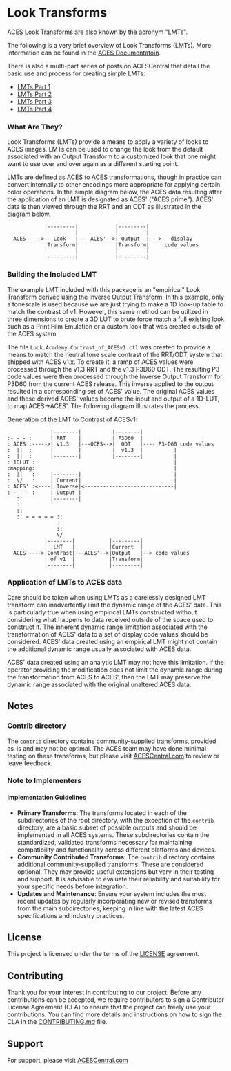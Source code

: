 # Look Transforms #

ACES Look Transforms are also known by the acronym "LMTs".

The following is a very brief overview of Look Transforms (LMTs). More information can be found in the [ACES Documentatoin](docs.acescentral.com).

There is also a multi-part series of posts on ACESCentral that detail the basic use and process for creating simple LMTs:

* [LMTs Part 1](http://acescentral.com/t/lmts-part-1-what-are-they-and-what-can-they-do-for-me/790 "LMTs Part 1")
* [LMTs Part 2](http://acescentral.com/t/lmts-part-2-how-do-they-work-and-how-are-they-made/1203 "LMTs Part 2")
* [LMTs Part 3](http://acescental.com/t/lmts-part-3-how-do-they-work-and-how-are-they-made-continued/1206 "LMTs Part 3")
* [LMTs Part 4](http://acescentral.com/t/lmts-part-4-how-do-they-work-and-how-are-they-made-continued/1217 "LMTs Part 4")

### What Are They?

Look Transforms (LMTs) provide a means to apply a variety of looks to ACES images. LMTs can be used to change the look from the default associated with an Output Transform to a customized look that one might want to use over and over again as a different starting point. 

LMTs are defined as ACES to ACES transformations, though in practice can convert internally to other encodings more appropriate for applying certain color operations. In the simple diagram below, the ACES data resulting after the application of an LMT is designated as ACES' ("ACES prime"). ACES' data is then viewed through the RRT and an ODT as illustrated in the diagram below.  

                |---------|            |---------|
                |         |            |         |
      ACES ---->|  Look   |--- ACES'-->| Output  |--->   display 
                |Transform|            |Transform|     code values
                |         |            |         |
                |---------|            |---------|


### Building the Included LMT

The example LMT included with this package is an "empirical" Look Transform derived using the Inverse Output Transform. In this example, only a tonescale is used because we are just trying to make a 1D look-up table to match the contrast of v1. However, this same method can be utilized in three dimensions to create a 3D LUT to brute force match a full  existing look such as a Print Film Emulation or a custom look that was created outside of the ACES system.

The file `Look.Academy.Contrast_of_ACESv1.ctl` was created to provide a means to match the neutral tone scale contrast of the RRT/ODT system that shipped with ACES v1.x.  To create it, a ramp of ACES values were processed through the v1.3 RRT and the v1.3 P3D60 ODT. The resulting P3 code values were then processed through the Inverse Output Transform for P3D60 from the current ACES release. This inverse applied to the output resulted in a corresponding set of ACES' value. The original ACES values and these derived ACES' values become the input and output of a 1D-LUT, to map ACES->ACES'.  The following diagram illustrates the process.

Generation of the LMT to Contrast of ACESv1:

                  |--------|          |--------|
    :- - - :      | RRT    |          | P3D60  |
    : ACES :----->| v1.3   |---OCES-->|  ODT   |---- P3-D60 code values
    :  ||  :      |        |          |  v1.3  |          |
    :  ||  :      |--------|          |--------|          |
    : 1DLUT :                                             |
    :mapping:                                             |
    :  ||   :     |--------|                              |
    :  \/   :     | Current|                              |
    : ACES' :<----| Inverse|<-----------------------------| 
    : - - - :     | Output |
       ::         |--------|
       ::
       ::
       :: = = = = = ::
                    ::
                    ::
                    \/
                |--------|           |---------|
                |  LMT   |           |Current  |
      ACES ---->|Contrast|---ACES'-->|Output   |--> code values
                | of v1  |           |Transform|
                |--------|           |---------|


### Application of LMTs to ACES data ###

Care should be taken when using LMTs as a carelessly designed LMT transform can inadvertently limit the dynamic range of the ACES' data. This is particularly true when using empirical LMTs constructed without considering what happens to data received outside of the space used to construct it. The inherent dynamic range limitation associated with the transformation of ACES' data to a set of display code values should be considered. ACES' data created using an empirical LMT might not contain the additional dynamic range usually associated with ACES data.

ACES' data created using an analytic LMT may not have this limitation. If the operator providing the modification does not limit the dynamic range during the transformation from ACES to ACES', then the LMT may preserve the dynamic range associated with the original unaltered ACES data.

## Notes ##

### Contrib directory ###
The `contrib` directory contains community-supplied transforms, provided as-is and may not be optimal. The ACES team may have done minimal testing on these transforms, but please visit [ACESCentral.com](https://community.acescentral.com) to review or leave feedback.

### Note to Implementers ###

#### Implementation Guidelines ####
- **Primary Transforms**: The transforms located in each of the subdirectories of the root directory, with the exception of the `contrib` directory, are a basic subset of possible outputs and should be implemented in all ACES systems. These subdirectories contain the standardized, validated transforms necessary for maintaining compatibility and functionality across different platforms and devices.
- **Community Contributed Transforms**: The `contrib` directory contains additional community-supplied transforms. These are considered optional. They may provide useful extensions but vary in their testing and support. It is advisable to evaluate their reliability and suitability for your specific needs before integration.
- **Updates and Maintenance**: Ensure your system includes the most recent updates by regularly incorporating new or revised transforms from the main subdirectories, keeping in line with the latest ACES specifications and industry practices.

## License ##
This project is licensed under the terms of the [LICENSE](./LICENSE.md) agreement.

## Contributing ##
Thank you for your interest in contributing to our project. Before any contributions can be accepted, we require contributors to sign a Contributor License Agreement (CLA) to ensure that the project can freely use your contributions. You can find more details and instructions on how to sign the CLA in the [CONTRIBUTING.md](./CONTRIBUTING.md) file.

## Support ## 
For support, please visit [ACESCentral.com](https://acescentral.com)
